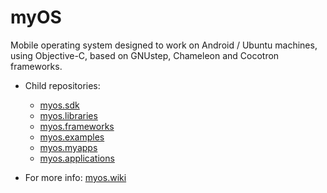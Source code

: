 # myOS

Mobile operating system designed to work on Android / Ubuntu machines, using Objective-C, based on GNUstep, Chameleon and Cocotron frameworks.

* Child repositories:
  * [myos.sdk](https://github.com/amraboelela/myos.sdk)
  * [myos.libraries](https://github.com/amraboelela/myos.libraries)
  * [myos.frameworks](https://github.com/amraboelela/myos.frameworks)
  * [myos.examples](https://github.com/amraboelela/myos.examples)
  * [myos.myapps](https://github.com/amraboelela/myos.myapps)
  * [myos.applications](https://github.com/amraboelela/myos.applications)
 
* For more info:
[myos.wiki](https://github.com/amraboelela/myos/wiki)
